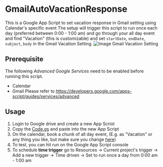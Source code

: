 # GmailAutoVacationResponse
This is a Google App Script to set vacation response in Gmail setting using Calendar's specific event
The setup will trigger this script to run once each day (preferred between 0:00 - 1:00 am) and go through your all day event and find "Vacation" (this is customizable) and set `startDate`, `endDate`, `subject`, `body` in the Gmail Vacation Setting. 
![Image Gmail Vacation Setting](http://icdn3.digitaltrends.com/image/gmail_step2-1049x296.jpg)

## Prerequisite
The following *Advanced Google Services* need to be enabled before running this script.
- Calendar
- Gmail
Please refer to https://developers.google.com/apps-script/guides/services/advanced

## Usage
1. Login to Google drive and create a new App Scriot
2. Copy the [Code.gs](https://github.com/Werror/GmailAutoVacationResponse/blob/master/Code.gs) and paste into the new App Script
3. On the calendar, book a chunk of all day event, (E.g. as "Vacation" or any thing you like, but make sure you change [here](https://github.com/Werror/GmailAutoVacationResponse/blob/master/Code.gs#L38))
4. To test, you can hit run on the Google App Script console
5. To schedule **time trigger** go to Resources -> Current project's trigger -> Add a new trigger -> Time driven -> Set to run once a day from 0:00 am - 1:00 am

